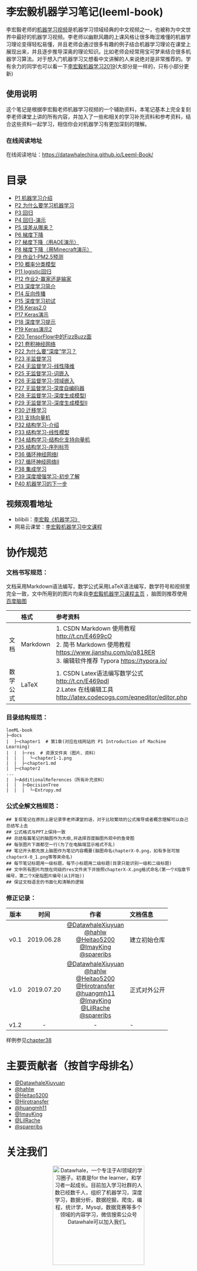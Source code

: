 # 李宏毅机器学习笔记(leeml-book)
李宏毅老师的[机器学习视频](http://speech.ee.ntu.edu.tw/~tlkagk/courses_ML17.html)是机器学习领域经典的中文视频之一，也被称为中文世界中最好的机器学习视频。李老师以幽默风趣的上课风格让很多晦涩难懂的机器学习理论变得轻松易懂，并且老师会通过很多有趣的例子结合机器学习理论在课堂上展现出来，并且逐步推导深奥的理论知识。比如老师会经常用宝可梦来结合很多机器学习算法。对于想入门机器学习又想看中文讲解的人来说绝对是非常推荐的。学有余力的同学也可以看一下[李宏毅机器学习2019](http://speech.ee.ntu.edu.tw/~tlkagk/courses_ML19.html)(大部分是一样的，只有小部分更新)


## 使用说明
这个笔记是根据李宏毅老师机器学习视频的一个辅助资料，本笔记基本上完全复刻李老师课堂上讲的所有内容，并加入了一些和相关的学习补充资料和参考资料，结合这些资料一起学习，相信你会对机器学习有更加深刻的理解。

### 在线阅读地址
在线阅读地址：https://datawhalechina.github.io/Leeml-Book/

# 目录
- [P1 机器学习介绍](1/1.md)
- [P2 为什么要学习机器学习   ](2/2.md)
- [P3 回归](chapter3/chapter3.md)
- [P4 回归-演示](chapter4/chapter4.md)
- [P5 误差从哪来？](chapter5/chapter5.md)
- [P6 梯度下降](chapter6/chapter6.md)
- [P7 梯度下降（用AOE演示）](chapter7/chapter7.md)
- [P8 梯度下降（用Minecraft演示）](chapter8/chapter8.md)
- [P9 作业1-PM2.5预测](chapter9/chapter9.md)
- [P10 概率分类模型](chapter10/chapter10.md)
- [P11 logistic回归](chapter11/chapter11.md)
- [P12 作业2-赢家还是输家](chapter12/chapter12.md)
- [P13 深度学习简介](chapter13/chapter13.md)
- [P14 反向传播](chapter14/chapter14.md)
- [P15 深度学习初试](chapter15/chapter15.md)
- [P16 Keras2.0](chapter16/chapter16.md)
- [P17 Keras演示](chapter17/chapter17.md)
- [P18 深度学习提示](chapter18/chapter18.md)
- [P19 Keras演示2](chapter19/chapter19.md)
- [P20 TensorFlow中的FizzBuzz面](chapter20/chapter20.md)
- [P21 卷积神经网络](chapter21/chapter21.md)
- [P22 为什么要“深度”学习？](chapter22/chapter22.md)
- [P23 半监督学习](chapter23/chapter23.md)
- [P24 无监督学习-线性降维](chapter24/chapter24.md)
- [P25 无监督学习-词嵌入](chapter25/chapter25.md)
- [P26 无监督学习-领域嵌入](chapter26/chapter26.md)
- [P27 无监督学习-深度自编码器](chapter27/chapter27.md)
- [P28 无监督学习-深度生成模型I](chapter28/chapter28.md)
- [P29 无监督学习-深度生成模型II](chapter29/chapter29.md)
- [P30 迁移学习](chapter30/chapter30.md)
- [P31 支持向量机](chapter31/chapter31.md)
- [P32 结构学习-介绍](chapter32/chapter32.md)
- [P33 结构学习-线性模型](chapter33/chapter33.md)
- [P34 结构学习-结构化支持向量机](chapter34/chapter34.md)
- [P35 结构学习-序列标签](chapter35/chapter35.md)
- [P36 循环神经网络I](chapter36/chapter36.md)
- [P37 循环神经网络II](chapter37/chapter37.md)
- [P38 集成学习](chapter38/chapter38.md)
- [P39 深度增强学习-初步了解](chapter39/chapter39.md)
- [P40 机器学习的下一步](chapter40/chapter40.md)


## 视频观看地址
- bilibili：[李宏毅《机器学习》](https://www.bilibili.com/video/av59538266)
- 网易云课堂：[李宏毅机器学习中文课程](https://study.163.com/course/courseMain.htm?courseId=1208946807)

#  协作规范

### 文档书写规范：
文档采用Markdown语法编写，数学公式采用LaTeX语法编写，数学符号和视频里完全一致，文中所用到的图片均来自[李宏毅机器学习课程主页](http://speech.ee.ntu.edu.tw/~tlkagk/courses_ML17.html)
，脑图则推荐使用[百度脑图](http://naotu.baidu.com)

|          | 格式     | 参考资料                                                     |
| :------: | :------- | :----------------------------------------------------------- |
| 文档 | Markdown | 1. CSDN Markdown 使用教程 http://t.cn/E4699cO<br>2. 简书 Markdown 使用教程 https://www.jianshu.com/p/q81RER<br>3. 编辑软件推荐 Typora https://typora.io/ |
| 数学公式 | LaTeX    | 1. CSDN Latex语法编写数学公式 http://t.cn/E469pdI<br>2.Latex 在线编辑工具 http://latex.codecogs.com/eqneditor/editor.php |


### 目录结构规范：

```
leeML-book
├─docs
|  ├─chapter1  # 第1章(对应在线网站的 P1 Introduction of Machine Learning)
|  |  ├─res  # 资源文件夹（图片、资料）
|  |  |  └─chapter1-1.png
|  |  ├─chapter1.md
|  ├─chapter2
...
|  ├─AdditionalReferences（所有补充资料）
|  |  ├─DecisionTree  
|  |  |  └─Entropy.md 
```


### 公式全解文档规范：
```
## 复现笔记在原则上是记录李老师课堂的话，对于比较繁琐的公式推导或者概念理解可以自己总结写上去
## 公式格式与PPT上保持一致
## 总结每篇笔记的脑图作为大纲,并选择百度脑图外观中的鱼骨图
## 每张图片下面都空一行(为了在电脑端显示格式不乱)
## 笔记开头都先放上脑图作为笔记内容概要(脑图命名chapterX-0.png，如有多张可按chapterX-0_1.png等等来命名)
## 每节笔记标题用一级标题，每节小标题用二级标题(目录只能识别一级和二级标题)
## 文中所有图片均放在同级的res文件夹下并按照chapterX-X.png格式命名(第一个X指章节编号，第二个X是指图片编号(从1开始))
## 保证文档语言的书面化和清晰的逻辑

```
### 修正记录：
|版本|时间|作者|文档信息 |
|---|:--:|:--:|:--|
| v0.1 |2019.06.28|[@DatawhaleXiuyuan](https://github.com/DatawhaleXiuyuan)<br>[@hahlw](https://github.com/hahlw)<br>[@Heitao5200](https://github.com/Heitao5200)<br>[@ImayKing](https://github.com/Imay-King)<br>[@spareribs](https://github.com/spareribs)|建立初始仓库 |
| v1.0 |2019.07.20|[@DatawhaleXiuyuan](https://github.com/DatawhaleXiuyuan)<br>[@hahlw](https://github.com/hahlw)<br>[@Heitao5200](https://github.com/Heitao5200)<br>[@Hirotransfer](https://github.com/Hirotransfer)<br>[@huangmh11](https://github.com/huangmh11)<br>[@ImayKing](https://github.com/Imay-King)<br>[@LilRache](https://github.com/LilRachel)<br>[@spareribs](https://github.com/spareribs)<br> |正式对外公开|
| v1.2|-|-|- |




样例参见[chapter38](https://github.com/datawhalechina/Leeml-Book/tree/master/docs/chapter38)

# 主要贡献者（按首字母排名）

- [@DatawhaleXiuyuan](https://github.com/DatawhaleXiuyuan)
- [@hahlw](https://github.com/hahlw)
- [@Heitao5200](https://github.com/Heitao5200)
- [@Hirotransfer](https://github.com/Hirotransfer)
- [@huangmh11](https://github.com/huangmh11)
- [@ImayKing](https://github.com/Imay-King)
- [@LilRache](https://github.com/LilRachel)
- [@spareribs](https://github.com/spareribs)


# 关注我们

<div align=center><img src="https://raw.githubusercontent.com/datawhalechina/pumpkin-book/master/res/qrcode.jpeg" width = "250" height = "270" alt="Datawhale，一个专注于AI领域的学习圈子。初衷是for the learner，和学习者一起成长。目前加入学习社群的人数已经数千人，组织了机器学习，深度学习，数据分析，数据挖掘，爬虫，编程，统计学，Mysql，数据竞赛等多个领域的内容学习，微信搜索公众号Datawhale可以加入我们。"></div>


